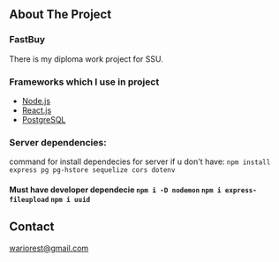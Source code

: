 

<!-- PROJECT SHIELDS -->

<!-- ABOUT THE PROJECT -->
## About The Project




### FastBuy
There is my diploma work project for SSU.


### Frameworks which I use in project
* [Node.js](https://nodejs.org/)
* [React.js](https://reactjs.org/)
* [PostgreSQL](https://www.postgresql.org/)

### Server dependencies:
command for install dependecies for server if u don't have: `npm install express pg pg-hstore sequelize cors dotenv`
#### Must have developer dependecie `npm i -D nodemon` `npm i express-fileupload` `npm i uuid`




<!-- CONTACT -->
## Contact
wariorest@gmail.com



